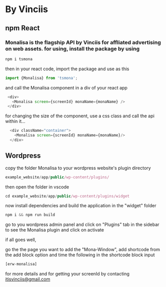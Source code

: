 # By Vinciis
## npm React
### Monalisa is the flagship API by Vinciis for affliated advertising on web assets. for using, install the package by using

```JavaScript
npm i tsmona
```
then in your react code, import the package and use as this

```JavaScript
import {Monalisa} from 'tsmona';
```
and call the Monalisa component in a div of your react app

```JavaScript
 <div>
   <Monalisa screen={screenId} monaName={monaName} />
 </div>
```
for changing the size of the component, use a css class and call the api within it...

```JavaScript
  <div className="container">
    <Monalisa screen={screenId} monaName={monaName}/>
  </div>
```

## Wordpress

copy the folder Monalisa to your wordpress website's plugin directory

```JavaScript
example_website/app/public/wp-content/plugins/
```

then open the folder in vscode

```JavaScript
cd example_website/app/public/wp-content/plugins/widget
```

now install dependencies and build the application in the "widget" folder

```JavaScript
npm i && npm run build
```
go to you wordpress admin panel and click on "Plugins" tab in the sidebar to see the Monalisa plugin and click on activate

if all goes well,

go the the page you want to add the "Mona-Window", add shortcode from the add block option and time the following in the shortcode block input

```JavaScript
[erw-monalisa]
```

for more details and for getting your screenId by contacting itisvinciis@gmail.com
